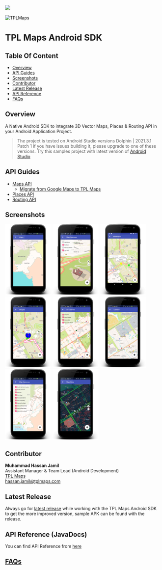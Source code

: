 <img src="https://img.shields.io/badge/latest--release-1.6.3-green" />

![TPLMaps](https://www.dropbox.com/s/7tz2mqu0ucl8009/tplmaps_logo.png?raw=1)

# TPL Maps Android SDK

## Table Of Content
- [Overview](#overview)
- [API Guides](#api-guides)
- [Screenshots](#screenshots)
- [Contributor](#contributor)
- [Latest Release](#latest-release)
- [API Reference](#api-reference-javadocs)
- [FAQs](#faqs)

## Overview

A Native Android SDK to integrate 3D Vector Maps, Places & Routing API in your Android Application Project.

> The project is tested on Android Studio versions Dolphin | 2021.3.1 Patch 1 if you have issues building it, please upgrade to one of these versions. Try this samples project with latest version of [Android Studio](https://developer.android.com/studio)

## API Guides
- [Maps API](Maps.md)
  - [Migrate from Google Maps to TPL Maps](Migrate.md)
- [Places API](Places.md)
- [Routing API](Routing.md)

## Screenshots
<p float="left">
 <img src="documentation/Images/screenshots/Maps.png" width="150" />
 <img src="documentation/Images/screenshots/Map-Features.png" width="150" /> 
 <img src="documentation/Images/screenshots/Map-Marker-Info-Windows.png" width="150" />
 <img src="documentation/Images/screenshots/Map-Shapes.png" width="150" />
 <img src="documentation/Images/screenshots/Map-UI-Controls.png" width="150" />
 <img src="documentation/Images/screenshots/Map-Camera.png" width="150" />
 <img src="documentation/Images/screenshots/Map-Gestures.png" width="150" />
 <img src="documentation/Images/screenshots/Map-Style.png" width="150" />
</p>

## Contributor
**Muhammad Hassan Jamil** </br>
Assistant Manager & Team Lead (Android Development) </br>
[TPL Maps](https://tplmaps.com/)  </br>
hassan.jamil@tplmaps.com  </br>

## Latest Release
Always go for [latest release](https://github.com/TPLMaps/TPLMapsAndroidSdkSamples/releases) while working with the TPL Maps Android SDK to get the more improved version, sample APK can be found with the release.

## API Reference (JavaDocs)
You can find API Reference from [here](https://api.tplmaps.com/apiportal/#/portal/sdk-doc)

## [FAQs](Faqs.md)

